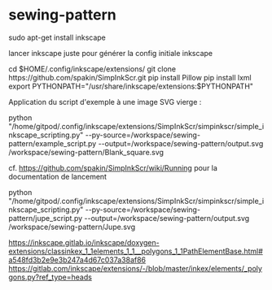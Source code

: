 # sewing-pattern

sudo apt-get install inkscape

lancer inkscape juste pour générer la config initiale
inkscape

cd $HOME/.config/inkscape/extensions/
git clone https://github.com/spakin/SimpInkScr.git
pip install Pillow
pip install lxml
export PYTHONPATH="/usr/share/inkscape/extensions:$PYTHONPATH"

Application du script d'exemple à une image SVG vierge :

python "/home/gitpod/.config/inkscape/extensions/SimpInkScr/simpinkscr/simple_inkscape_scripting.py" --py-source=/workspace/sewing-pattern/example_script.py --output=/workspace/sewing-pattern/output.svg /workspace/sewing-pattern/Blank_square.svg

cf. https://github.com/spakin/SimpInkScr/wiki/Running pour la documentation de lancement

python "/home/gitpod/.config/inkscape/extensions/SimpInkScr/simpinkscr/simple_inkscape_scripting.py" --py-source=/workspace/sewing-pattern/jupe_script.py --output=/workspace/sewing-pattern/output.svg /workspace/sewing-pattern/Jupe.svg

https://inkscape.gitlab.io/inkscape/doxygen-extensions/classinkex_1_1elements_1_1__polygons_1_1PathElementBase.html#a548fd3b2e9e3b247a4d67c037a38af86
https://gitlab.com/inkscape/extensions/-/blob/master/inkex/elements/_polygons.py?ref_type=heads